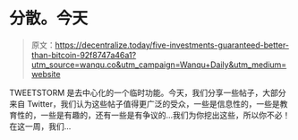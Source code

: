 # 分散。今天

> 原文：<https://decentralize.today/five-investments-guaranteed-better-than-bitcoin-92f8747a46a1?utm_source=wanqu.co&utm_campaign=Wanqu+Daily&utm_medium=website>

TWEETSTORM 是去中心化的一个临时功能。今天，我们分享一些帖子，大部分来自 Twitter，我们认为这些帖子值得更广泛的受众，一些是信息性的，一些是教育性的，一些是有趣的，还有一些是有争议的...我们为你挖出这些，所以你不必！在这一周，我们...